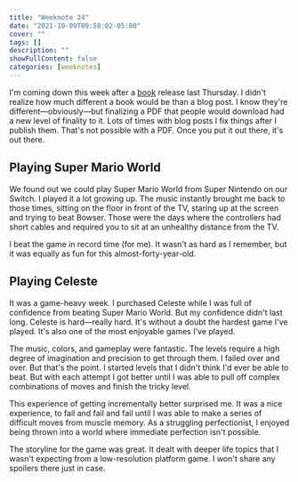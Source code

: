 ```yaml
---
title: "Weeknote 24"
date: "2021-10-09T09:58:02-05:00"
cover: ""
tags: []
description: ""
showFullContent: false
categories: [weeknotes]
---
```


I'm coming down this week after a [book](http://apibydesign.com/) release last Thursday. I didn't realize how much different a book would be than a blog post. I know they're different—obviously—but finalizing a PDF that people would download had a new level of finality to it. Lots of times with blog posts I fix things after I publish them. That's not possible with a PDF. Once you put it out there, it's out there.

## Playing Super Mario World

We found out we could play Super Mario World from Super Nintendo on our Switch. I played it a lot growing up. The music instantly brought me back to those times, sitting on the floor in front of the TV, staring up at the screen and trying to beat Bowser. Those were the days where the controllers had short cables and required you to sit at an unhealthy distance from the TV.

I beat the game in record time (for me). It wasn't as hard as I remember, but it was equally as fun for this almost-forty-year-old.

## Playing Celeste

It was a game-heavy week. I purchased Celeste while I was full of confidence from beating Super Mario World. But my confidence didn't last long. Celeste is hard—really hard. It's without a doubt the hardest game I've played. It's also one of the most enjoyable games I've played.

The music, colors, and gameplay were fantastic. The levels require a high degree of imagination and precision to get through them. I failed over and over. But that's the point. I started levels that I didn't think I'd ever be able to beat. But with each attempt I got better until I was able to pull off complex combinations of moves and finish the tricky level.

This experience of getting incrementally better surprised me. It was a nice experience, to fail and fail and fail until I was able to make a series of difficult moves from muscle memory. As a struggling perfectionist, I enjoyed being thrown into a world where immediate perfection isn't possible.

The storyline for the game was great. It dealt with deeper life topics that I wasn't expecting from a low-resolution platform game. I won't share any spoilers there just in case.
